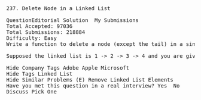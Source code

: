 <pre>
237. Delete Node in a Linked List 

QuestionEditorial Solution  My Submissions
Total Accepted: 97036
Total Submissions: 218884
Difficulty: Easy
Write a function to delete a node (except the tail) in a singly linked list, given only access to that node.

Supposed the linked list is 1 -> 2 -> 3 -> 4 and you are given the third node with value 3, the linked list should become 1 -> 2 -> 4 after calling your function.

Hide Company Tags Adobe Apple Microsoft
Hide Tags Linked List
Hide Similar Problems (E) Remove Linked List Elements
Have you met this question in a real interview? Yes  No
Discuss Pick One


</pre>
